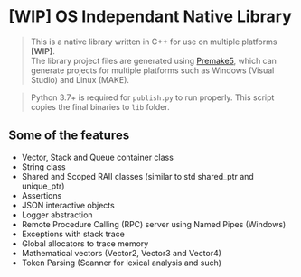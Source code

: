 # [WIP] OS Independant Native Library
> This is a native library written in C++ for use on multiple platforms **\[WIP\]**. \
The library project files are generated using [Premake5](https://premake.github.io/download.html), which can generate projects for multiple platforms such as Windows (Visual Studio) and Linux (MAKE).

> Python 3.7+ is required for `publish.py` to run properly. This script copies the final binaries to `lib` folder.

## Some of the features
- Vector, Stack and Queue container class
- String class
- Shared and Scoped RAII classes (similar to std shared_ptr and unique_ptr)
- Assertions
- JSON interactive objects
- Logger abstraction
- Remote Procedure Calling (RPC) server using Named Pipes (Windows)
- Exceptions with stack trace
- Global allocators to trace memory
- Mathematical vectors (Vector2, Vector3 and Vector4)
- Token Parsing (Scanner for lexical analysis and such)